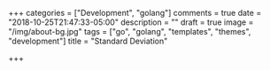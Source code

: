 +++
categories = ["Development", "golang"]
comments = true
date = "2018-10-25T21:47:33-05:00"
description = ""
draft = true
image = "/img/about-bg.jpg"
tags = ["go", "golang", "templates", "themes", "development"]
title = "Standard Deviation"

+++
